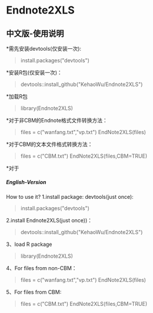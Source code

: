 # Endnote2XLS
## 中文版-使用说明
*需先安装devtools(仅安装一次):  
<blockquote>install.packages("devtools")</blockquote>
*安装R包(仅安装一次)：
<blockquote>devtools::install_github("KehaoWu/Endnote2XLS")</blockquote>
*加载R包
<blockquote>library(Endnote2XLS)</blockquote>
*对于非CBM的Endnote格式文件转换方法：
<blockquote>files = c("wanfang.txt","vp.txt")
EndNote2XLS(files)</blockquote>
*对于CBM的文本文件格式转换方法：
<blockquote>files = c("CBM.txt")
EndNote2XLS(files,CBM=TRUE)</blockquote>
*对于

<h5>English-Version</h5>
<h8>How to use it?</h8>
1.install package: devtools(just once):  
<blockquote>install.packages("devtools")</blockquote>
2.install Endnote2XLS(just once))：
<blockquote>devtools::install_github("KehaoWu/Endnote2XLS")</blockquote>
3、load R package
<blockquote>library(Endnote2XLS)</blockquote>
4、For files from non-CBM：
<blockquote>files = c("wanfang.txt","vp.txt")
EndNote2XLS(files)</blockquote>
5、For files from CBM:
<blockquote>files = c("CBM.txt")
EndNote2XLS(files,CBM=TRUE)</blockquote>
